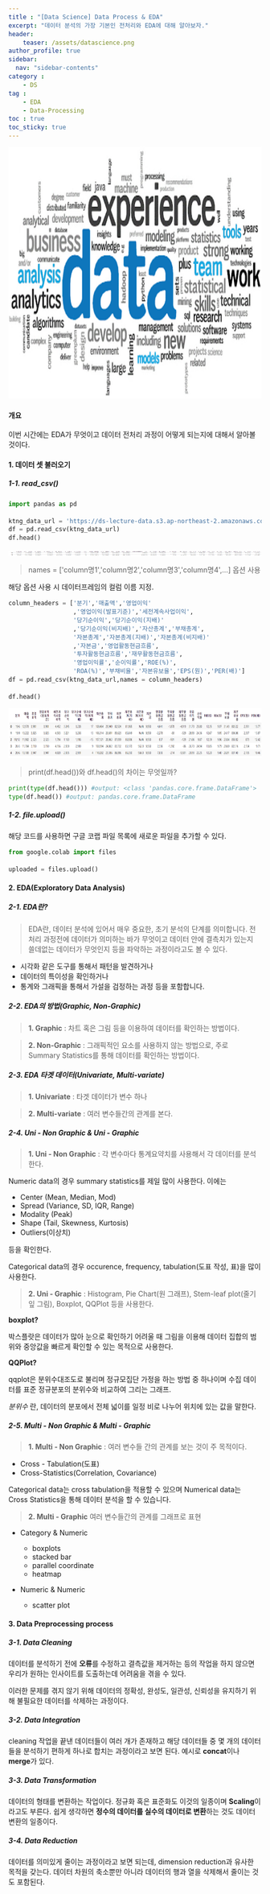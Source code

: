 ```yaml
---
title : "[Data Science] Data Process & EDA"
excerpt: "데이터 분석의 가장 기본인 전처리와 EDA에 대해 알아보자."
header:
    teaser: /assets/datascience.png
author_profile: true
sidebar:
  nav: "sidebar-contents"
category :
    - DS 
tag : 
    - EDA
    - Data-Processing
toc : true 
toc_sticky: true
---
```


<img src='/assets/datascience.png' width = 1000 height = 500 >

#### 개요

이번 시간에는 EDA가 무엇이고 데이터 전처리 과정이 어떻게 되는지에 대해서 알아볼 것이다.

#### 1. 데이터 셋 불러오기 

##### 1-1. read_csv()

```py
import pandas as pd

ktng_data_url = 'https://ds-lecture-data.s3.ap-northeast-2.amazonaws.com/kt%26g/kt%26g_0.csv'
df = pd.read_csv(ktng_data_url)
df.head()
```
<img src='/assets/dff.PNG' width = 1000 height = 10>

>names = ['column명1','column명2','column명3','column명4',...]  옵션 사용

해당 옵션 사용 시 데이터프레임의 컬럼 이름 지정.

```py
column_headers = ['분기','매출액','영업이익'
                  ,'영업이익(발표기준)','세전계속사업이익',
                  '당기순이익','당기순이익(지배)'
                  ,'당기순이익(비지배)','자산총계','부채총계',
                  '자본총계','자본총계(지배)','자본총계(비지배)'
                  ,'자본금','영업활동현금흐름',
                  '투자활동현금흐름','재무활동현금흐름',
                  '영업이익률','순이익률','ROE(%)',
                  'ROA(%)','부채비율','자본유보율','EPS(원)','PER(배)']
df = pd.read_csv(ktng_data_url,names = column_headers)

df.head()
```
<img src='/assets/dfff.PNG' width = 1000 height = 100>

>print(df.head())와 df.head()의 차이는 무엇일까?

```py
print(type(df.head())) #output: <class 'pandas.core.frame.DataFrame'>
type(df.head()) #output: pandas.core.frame.DataFrame
```

##### 1-2. file.upload()

해당 코드를 사용하면 구글 코랩 파일 목록에 새로운 파일을 추가할 수 있다.

```py
from google.colab import files 

uploaded = files.upload()
```

#### 2. EDA(Exploratory Data Analysis)

##### 2-1. EDA란?

>EDA란, 데이터 분석에 있어서 매우 중요한, 초기 분석의 단계를 의미합니다. 전처리 과정전에 데이터가 의미하는 바가 무엇이고 데이터 안에 결측치가 있는지 쓸데없는 데이터가 무엇인지 등을 파악하는 과정이라고도 볼 수 있다.

- 시각화 같은 도구를 통해서 패턴을 발견하거나
- 데이터의 특이성을 확인하거나
- 통계와 그래픽을 통해서 가설을 검정하는 과정 등을 포함합니다.


##### 2-2. EDA의 방법(Graphic, Non-Graphic) 

>**1. Graphic**
: 차트 혹은 그림 등을 이용하여 데이터를 확인하는 방법이다. 

>**2. Non-Graphic** 
: 그래픽적인 요소를 사용하지 않는 방법으로, 주로 Summary Statistics를 통해 데이터를 확인하는 방법이다.

##### 2-3. EDA 타겟 데이터(Univariate, Multi-variate)

>**1. Univariate**
: 타겟 데이터가 변수 하나 

>**2. Multi-variate**
: 여러 변수들간의 관계를 본다. 

##### 2-4. Uni - Non Graphic & Uni - Graphic 

>**1. Uni - Non Graphic**
: 각 변수마다 통계요약치를 사용해서 각 데이터를 분석한다.

Numeric data의 경우 summary statistics를 제일 많이 사용한다. 이에는

- Center (Mean, Median, Mod)
- Spread (Variance, SD, IQR, Range)
- Modality (Peak)
- Shape (Tail, Skewness, Kurtosis)
- Outliers(이상치) 

등을 확인한다. 

Categorical data의 경우 occurence, frequency, tabulation(도표 작성, 표)을 많이 사용한다.

>**2. Uni - Graphic**
: Histogram, Pie Chart(원 그래프), Stem-leaf plot(줄기 잎 그림), Boxplot, QQPlot 등을 사용한다. 

**boxplot?**

박스플랏은 데이터가 많아 눈으로 확인하기 어려울 때 그림을 이용해 데이터 집합의 범위와 중앙값을 빠르게 확인할 수 있는 목적으로 사용한다. 

**QQPlot?**

qqplot은 분위수대조도로 불리며 정규모집단 가정을 하는 방법 중 하나이며 수집 데이터를 표준 정규분포의 분위수와 비교하여 그리는 그래프.

_분위수_ 란, 데이터의 분포에서 전체 넓이를 일정 비로 나누어 위치에 있는 값을 말한다.

##### 2-5. Multi - Non Graphic & Multi - Graphic

>**1. Multi - Non Graphic**
: 여러 변수들 간의 관계를 보는 것이 주 목적이다. 
- Cross - Tabulation(도표)
- Cross-Statistics(Correlation, Covariance)

Categorical data는 cross tabulation을 적용할 수 있으며 Numerical data는 Cross Statistics을 통해 데이터 분석을 할 수 있습니다.

>**2. Multi - Graphic**
여러 변수들간의 관계를 그래프로 표현

- Category & Numeric 
    - boxplots
    - stacked bar
    - parallel coordinate
    - heatmap

- Numeric & Numeric
    - scatter plot 


#### 3. Data Preprocessing process

##### 3-1. Data Cleaning 

데이터를 분석하기 전에 **오류**를 수정하고 결측값을 제거하는 등의 작업을 하지 않으면 우리가 원하는 인사이트를 도출하는데 어려움을 겪을 수 있다. 

이러한 문제를 겪지 않기 위해 데이터의 정확성, 완성도, 일관성, 신뢰성을 유지하기 위해 불필요한 데이터를 삭제하는 과정이다.

##### 3-2. Data Integration

cleaning 작업을 끝낸 데이터들이 여러 개가 존재하고 해당 데이터들 중 몇 개의 데이터들을 분석하기 편하게 하나로 합치는 과정이라고 보면 된다. 예시로 **concat**이나 **merge**가 있다.

##### 3-3. Data Transformation

데이터의 형태를 변환하는 작업이다. 정규화 혹은 표준화도 이것의 일종이며 **Scaling**이라고도 부른다. 쉽게 생각하면 **정수의 데이터를 실수의 데이터로 변환**하는 것도 데이터 변환의 일종이다.

##### 3-4. Data Reduction

데이터를 의미있게 줄이는 과정이라고 보면 되는데, dimension reduction과 유사한 목적을 갖는다. 데이터 차원의 축소뿐만 아니라 데이터의 행과 열을 삭제해서 줄이는 것도 포함된다.